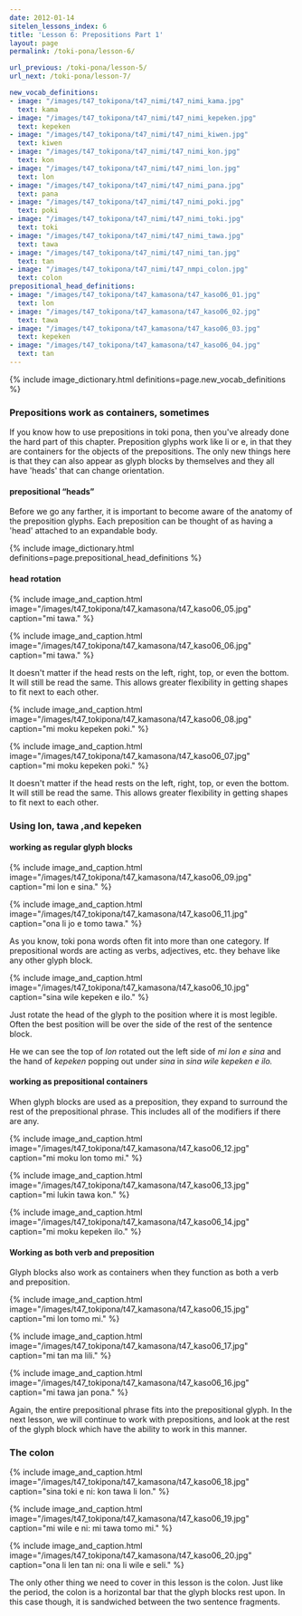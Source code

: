 ```yaml
---
date: 2012-01-14
sitelen_lessons_index: 6
title: 'Lesson 6: Prepositions Part 1'
layout: page
permalink: /toki-pona/lesson-6/

url_previous: /toki-pona/lesson-5/
url_next: /toki-pona/lesson-7/

new_vocab_definitions:
- image: "/images/t47_tokipona/t47_nimi/t47_nimi_kama.jpg"
  text: kama
- image: "/images/t47_tokipona/t47_nimi/t47_nimi_kepeken.jpg"
  text: kepeken
- image: "/images/t47_tokipona/t47_nimi/t47_nimi_kiwen.jpg"
  text: kiwen
- image: "/images/t47_tokipona/t47_nimi/t47_nimi_kon.jpg"
  text: kon
- image: "/images/t47_tokipona/t47_nimi/t47_nimi_lon.jpg"
  text: lon
- image: "/images/t47_tokipona/t47_nimi/t47_nimi_pana.jpg"
  text: pana
- image: "/images/t47_tokipona/t47_nimi/t47_nimi_poki.jpg"
  text: poki
- image: "/images/t47_tokipona/t47_nimi/t47_nimi_toki.jpg"
  text: toki
- image: "/images/t47_tokipona/t47_nimi/t47_nimi_tawa.jpg"
  text: tawa
- image: "/images/t47_tokipona/t47_nimi/t47_nimi_tan.jpg"
  text: tan
- image: "/images/t47_tokipona/t47_nimi/t47_nmpi_colon.jpg"
  text: colon
prepositional_head_definitions:
- image: "/images/t47_tokipona/t47_kamasona/t47_kaso06_01.jpg"
  text: lon
- image: "/images/t47_tokipona/t47_kamasona/t47_kaso06_02.jpg"
  text: tawa
- image: "/images/t47_tokipona/t47_kamasona/t47_kaso06_03.jpg"
  text: kepeken
- image: "/images/t47_tokipona/t47_kamasona/t47_kaso06_04.jpg"
  text: tan
---
```


{% include image_dictionary.html definitions=page.new_vocab_definitions %}


### Prepositions work as containers, sometimes

If you know how to use prepositions in toki pona, then you've already done the hard part of this chapter. Preposition glyphs work like li or e, in that they
    are containers for the objects of the prepositions. The only new things here is that they can also appear as glyph blocks by themselves and they all have
    'heads' that can change orientation.

#### prepositional “heads”

Before we go any farther, it is important to become aware of the anatomy of the preposition glyphs. Each preposition can be thought of as having a 'head'
    attached to an expandable body.

{% include image_dictionary.html definitions=page.prepositional_head_definitions %}

#### head rotation

{% include image_and_caption.html image="/images/t47_tokipona/t47_kamasona/t47_kaso06_05.jpg" caption="mi tawa." %}

{% include image_and_caption.html image="/images/t47_tokipona/t47_kamasona/t47_kaso06_06.jpg" caption="mi tawa." %}

It doesn't matter if the head rests on the left, right, top, or even the bottom. It will still be read the same. This allows greater flexibility in getting shapes to fit next to each other.

{% include image_and_caption.html image="/images/t47_tokipona/t47_kamasona/t47_kaso06_08.jpg" caption="mi moku kepeken poki." %}

{% include image_and_caption.html image="/images/t47_tokipona/t47_kamasona/t47_kaso06_07.jpg" caption="mi moku kepeken poki." %}

It doesn't matter if the head rests on the left, right, top, or even the bottom. It will still be read the same. This allows greater flexibility in getting shapes to fit next to each other.

### Using  lon, tawa ,and  kepeken

#### working as regular glyph blocks

{% include image_and_caption.html image="/images/t47_tokipona/t47_kamasona/t47_kaso06_09.jpg" caption="mi lon e sina." %}

{% include image_and_caption.html image="/images/t47_tokipona/t47_kamasona/t47_kaso06_11.jpg" caption="ona li jo e tomo tawa." %}

As you know, toki pona words often fit into more than one category. If prepositional words are acting as verbs, adjectives, etc. they behave like any other glyph block.

{% include image_and_caption.html image="/images/t47_tokipona/t47_kamasona/t47_kaso06_10.jpg" caption="sina wile kepeken e ilo." %}

Just rotate the head of the glyph to the position where it is most legible. Often the best position will be over the side of the rest of the sentence block.

He we can see the top of _lon_ rotated out the left side of _mi lon e sina_ and the hand of _kepeken_ popping out under _sina_ in _sina wile kepeken e ilo._

#### working as prepositional containers

When glyph blocks are used as a preposition, they expand to surround the rest of the prepositional phrase. This includes all of the modifiers if there are any.

{% include image_and_caption.html image="/images/t47_tokipona/t47_kamasona/t47_kaso06_12.jpg" caption="mi moku lon tomo mi." %}

{% include image_and_caption.html image="/images/t47_tokipona/t47_kamasona/t47_kaso06_13.jpg" caption="mi lukin tawa kon." %}

{% include image_and_caption.html image="/images/t47_tokipona/t47_kamasona/t47_kaso06_14.jpg" caption="mi moku kepeken ilo." %}

#### Working as both verb and preposition

Glyph blocks also work as containers when they function as both a verb and preposition.

{% include image_and_caption.html image="/images/t47_tokipona/t47_kamasona/t47_kaso06_15.jpg" caption="mi lon tomo mi." %}

{% include image_and_caption.html image="/images/t47_tokipona/t47_kamasona/t47_kaso06_17.jpg" caption="mi tan ma lili." %}

{% include image_and_caption.html image="/images/t47_tokipona/t47_kamasona/t47_kaso06_16.jpg" caption="mi tawa jan pona." %}

Again, the entire prepositional phrase fits into the prepositional glyph. In the next lesson, we will continue to work with prepositions, and look at the rest of the glyph block which have the ability to work in this manner.

### The colon

{% include image_and_caption.html image="/images/t47_tokipona/t47_kamasona/t47_kaso06_18.jpg" caption="sina toki e ni: kon tawa li lon." %}

{% include image_and_caption.html image="/images/t47_tokipona/t47_kamasona/t47_kaso06_19.jpg" caption="mi wile e ni: mi tawa tomo mi." %}

{% include image_and_caption.html image="/images/t47_tokipona/t47_kamasona/t47_kaso06_20.jpg" caption="ona li len tan ni: ona li wile e seli." %}

The only other thing we need to cover in this lesson is the colon. Just like the period, the colon is a horizontal bar that the glyph blocks rest upon. In this case though, it is sandwiched between the two sentence fragments.
